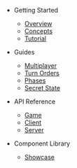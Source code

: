 * Getting Started

  * [Overview](/)
  * [Concepts](concepts.md)
  * [Tutorial](tutorial.md)

* Guides

  * [Multiplayer](multiplayer.md)
  * [Turn Orders](turn-order.md)
  * [Phases](phases.md)
  * [Secret State](secret-state.md)

* API Reference

  * [Game](api/Game.md)
  * [Client](api/Client.md)
  * [Server](api/Server.md)

* Component Library
  * [Showcase](storybook.md)
